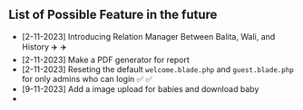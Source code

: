 ## List of Possible Feature in the future

- [2-11-2023] Introducing Relation Manager Between Balita, Wali, and History ✈️ :airplane:
- [2-11-2023] Make a PDF generator for report
- [2-11-2023] Reseting the default `welcome.blade.php` and `guest.blade.php` for only admins who can login ✅ :white_check_mark:
- [9-11-2023] Add a image upload for babies and download baby
-
